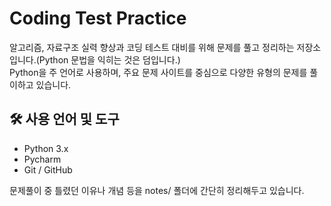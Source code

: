 # Coding Test Practice

알고리즘, 자료구조 실력 향상과 코딩 테스트 대비를 위해 문제를 풀고 정리하는 저장소입니다.(Python 문법을 익히는 것은 덤입니다.)  
Python을 주 언어로 사용하며, 주요 문제 사이트를 중심으로 다양한 유형의 문제를 풀이하고 있습니다.



## 🛠 사용 언어 및 도구
- Python 3.x
- Pycharm 
- Git / GitHub



[//]: # (## 🧠 알고리즘 분류별 노트)

[//]: # (- [정렬]&#40;./notes/정렬.md&#41;)

[//]: # (- [이분탐색]&#40;./notes/이분탐색.md&#41;)

[//]: # (- [그래프 탐색 &#40;BFS/DFS&#41;]&#40;./notes/그래프탐색.md&#41;)

[//]: # (- [DP &#40;동적 프로그래밍&#41;]&#40;./notes/DP.md&#41;)




문제풀이 중 틀렸던 이유나 개념 등을 notes/ 폴더에 간단히 정리해두고 있습니다.